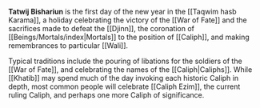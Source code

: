 **Tatwij Bishariun** is the first day of the new year in the [[Taqwim hasb Karama]], a holiday celebrating the victory of the [[War of Fate]] and the sacrifices made to defeat the [[Djinn]], the coronation of [[Beings/Mortals/index|Mortals]] to the position of [[Caliph]], and making remembrances to particular [[Wali]].

Typical traditions include the pouring of libations for the soldiers of the [[War of Fate]], and celebrating the names of the [[Caliph|Caliphs]]. While [[Khatib]] may spend much of the day invoking each historic Caliph in depth, most common people will celebrate [[Caliph Ezim]], the current ruling Caliph, and perhaps one more Caliph of significance.